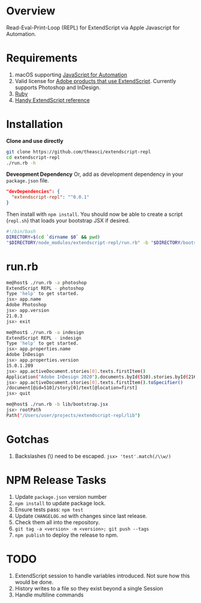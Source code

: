 # Overview

Read-Eval-Print-Loop (REPL) for ExtendScript via Apple Javascript for Automation.

# Requirements

1. macOS supporting [JavaScript for Automation](https://github.com/JXA-Cookbook/JXA-Cookbook/wiki)
1. Valid license for [Adobe products that use ExtendScript](https://www.adobe.com/devnet/scripting.html). Currently supports Photoshop and InDesign.
1. [Ruby](https://www.ruby-lang.org/en/)
1. [Handy ExtendScript reference](http://jongware.mit.edu/idcs6js)

# Installation

**Clone and use directly**
```sh
git clone https://github.com/theasci/extendscript-repl
cd extendscript-repl
./run.rb -h
```

**Deveopment Dependency**
Or, add as development dependency in your `package.json` file.
```json
"devDependencies": {
  "extendscript-repl": "^0.0.1"
}
```

Then install with `npm install`. You should now be able to create a script (`repl.sh`) that loads your bootstrap JSX if desired.
```sh
#!/bin/bash
DIRECTORY=$(cd `dirname $0` && pwd)
"$DIRECTORY/node_modules/extendscript-repl/run.rb" -b "$DIRECTORY/bootstrap.jsx"
```

# run.rb

```sh
me@host$ ./run.rb -a photoshop
ExtendScript REPL - photoshop
Type 'help' to get started.
jsx> app.name
Adobe Photoshop
jsx> app.version
21.0.3
jsx> exit

me@host$ ./run.rb -a indesign
ExtendScript REPL - indesign
Type 'help' to get started.
jsx> app.properties.name
Adobe InDesign
jsx> app.properties.version
15.0.1.209
jsx> app.activeDocument.stories[0].texts.firstItem()
Application("Adobe InDesign 2020").documents.byId(510).stories.byId(216)
jsx> app.activeDocument.stories[0].texts.firstItem().toSpecifier()
/document[@id=510]/story[0]/text[@location=first]
jsx> quit

me@host$ ./run.rb -b lib/bootstrap.jsx
jsx> rootPath
Path("/Users/user/projects/extendscript-repl/lib")
```

# Gotchas
1. Backslashes (\\) need to be escaped. `jsx> 'test'.match(/\\w/)`

# NPM Release Tasks

1. Update `package.json` version number
1. `npm install` to update package lock.
1. Ensure tests pass: `npm test`
1. Update `CHANGELOG.md` with changes since last release.
1. Check them all into the repository.
1. `git tag -a <version> -m <version>; git push --tags`
1. `npm publish` to deploy the release to npm.

# TODO

1. ExtendScript session to handle variables introduced. Not sure how this would be done.
1. History writes to a file so they exist beyond a single Session
1. Handle multiline commands
